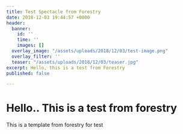 ```yaml
---
title: Test Spectacle from Forestry
date: 2018-12-03 19:44:57 +0000
header:
  banner:
    id: ''
    time: ''
    images: []
  overlay_image: "/assets/uploads/2018/12/03/test-image.png"
  overlay_filter: ''
  teaser: "/assets/uploads/2018/12/03/teaser.jpg"
excerpt: Hello, this is a test from Forestry
published: false

---
```

# Hello.. This is a test from forestry

This is a template from forestry for test
